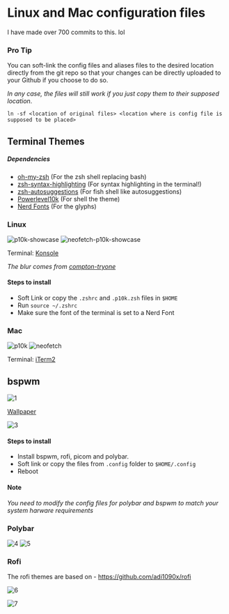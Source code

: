 # Linux and Mac configuration files

I have made over 700 commits to this. lol

### Pro Tip

You can soft-link the config files and aliases files to the desired location directly from the git repo so that your changes can be directly uploaded to your Github if you choose to do so.

*In any case, the files will still work if you just copy them to their supposed location*.

```shell
ln -sf <location of original files> <location where is config file is supposed to be placed>
```

## Terminal Themes

##### Dependencies

* [oh-my-zsh](https://github.com/ohmyzsh/ohmyzsh) (For the zsh shell replacing bash)
* [zsh-syntax-highlighting](https://github.com/zsh-users/zsh-syntax-highlighting) (For syntax highlighting in the terminal!)
* [zsh-autosuggestions](https://github.com/zsh-users/zsh-autosuggestions) (For fish shell like autosuggestions)
* [Powerlevel10k](https://github.com/romkatv/powerlevel10k) (For shell the theme)
* [Nerd Fonts](https://github.com/ryanoasis/nerd-fonts) (For the glyphs)

### Linux

![p10k-showcase](img/linux/p10k-showcase.png)
![neofetch-p10k-showcase](img/linux/neofetch-p10k-showcase.png)

Terminal: [Konsole](https://github.com/KDE/konsole)

*The blur comes from [compton-tryone](#Compton-tryone)*

#### Steps to install

* Soft Link or copy the `.zshrc` and `.p10k.zsh` files in  `$HOME`
* Run `source ~/.zshrc`
* Make sure the font of the terminal is set to a Nerd Font

### Mac

![p10k](img/mac/p10k.png)
![neofetch](img/mac/neofetch.png)

Terminal: [iTerm2](https://www.iterm2.com/)

## bspwm

![1](img/linux/i3-Desktop.png)

[Wallpaper](https://www.wallpapermaiden.com/wallpaper/8457/no-man-s-sky-landscape-artwork-planet-spacecraft/download/1280x800)

![3](img/linux/i3-windows_gapps.png)

#### Steps to install

* Install bspwm, rofi, picom and polybar.
* Soft link or copy the files from `.config` folder to `$HOME/.config`
* Reboot

#### Note

*You need to modify the config files for polybar and bspwm to match your system harware requirements*

### Polybar

![4](img/linux/polybar-Bar_1.png)
![5](img/linux/polybar-Bar_2.png)

### Rofi

The rofi themes are based on - <https://github.com/adi1090x/rofi>

![6](img/linux/Rofi-apps.gif)

![7](img/linux/rofi-widgets.gif)
